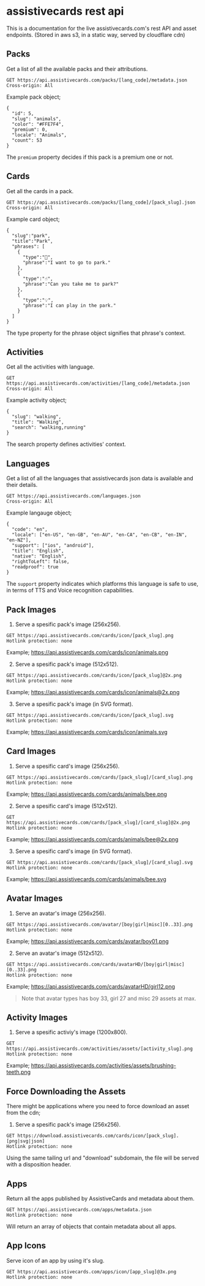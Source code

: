 # assistivecards rest api

This is a documentation for the live assistivecards.com's rest API and asset endpoints. (Stored in aws s3, in a static way, served by cloudflare cdn)

## Packs
Get a list of all the available packs and their attributions.

```
GET https://api.assistivecards.com/packs/[lang_code]/metadata.json
Cross-origin: All
```
Example pack object;
```JS
{
  "id": 5,
  "slug": "animals",
  "color": "#FFE7F4",
  "premium": 0,
  "locale": "Animals",
  "count": 53
}
```
The `premium` property decides if this pack is a premium one or not.

## Cards
Get all the cards in a pack.

```
GET https://api.assistivecards.com/packs/[lang_code]/[pack_slug].json
Cross-origin: All
```

Example card object;
```JS
{
  "slug":"park",
  "title":"Park",
  "phrases": [
    {
      "type":"🙋",
      "phrase":"I want to go to park."
    },
    {
      "type":"☝️",
      "phrase":"Can you take me to park?"
    },
    {
      "type":"💡",
      "phrase":"I can play in the park."
    }
  ]
}
```
The type property for the phrase object signifies that phrase's context.

## Activities
Get all the activities with language.

```
GET https://api.assistivecards.com/activities/[lang_code]/metadata.json
Cross-origin: All
```

Example activity object;
```JS
{
  "slug": "walking",
  "title": "Walking",
  "search": "walking,running"
}
```
The search property defines activities' context.


## Languages
Get a list of all the languages that assistivecards json data is available and their details.

```
GET https://api.assistivecards.com/languages.json
Cross-origin: All
```

Example langauge object;
```JS
{
  "code": "en",
  "locale": ["en-US", "en-GB", "en-AU", "en-CA", "en-CB", "en-IN", "en-NZ"],
  "support": ["ios", "android"],
  "title": "English",
  "native": "English",
  "rightToLeft": false,
  "readproof": true
}
```
The `support` property indicates which platforms this language is safe to use, in terms of TTS and Voice recognition capabilities.

## Pack Images

1) Serve a spesific pack's image (256x256).

```
GET https://api.assistivecards.com/cards/icon/[pack_slug].png
Hotlink protection: none
```

Example;
https://api.assistivecards.com/cards/icon/animals.png

2) Serve a spesific pack's image (512x512).

```
GET https://api.assistivecards.com/cards/icon/[pack_slug]@2x.png
Hotlink protection: none
```

Example;
https://api.assistivecards.com/cards/icon/animals@2x.png

3) Serve a spesific pack's image (in SVG format).

```
GET https://api.assistivecards.com/cards/icon/[pack_slug].svg
Hotlink protection: none
```

Example;
https://api.assistivecards.com/cards/icon/animals.svg

## Card Images

1) Serve a spesific card's image (256x256).

```
GET https://api.assistivecards.com/cards/[pack_slug]/[card_slug].png
Hotlink protection: none
```

Example;
https://api.assistivecards.com/cards/animals/bee.png

2) Serve a spesific card's image (512x512).

```
GET https://api.assistivecards.com/cards/[pack_slug]/[card_slug]@2x.png
Hotlink protection: none
```

Example;
https://api.assistivecards.com/cards/animals/bee@2x.png

3) Serve a spesific card's image (in SVG format).

```
GET https://api.assistivecards.com/cards/[pack_slug]/[card_slug].svg
Hotlink protection: none
```

Example;
https://api.assistivecards.com/cards/animals/bee.svg

## Avatar Images

1) Serve an avatar's image (256x256).

```
GET https://api.assistivecards.com/avatar/[boy|girl|misc][0..33].png
Hotlink protection: none
```

Example;
https://api.assistivecards.com/cards/avatar/boy01.png

2) Serve an avatar's image (512x512).

```
GET https://api.assistivecards.com/cards/avatarHD/[boy|girl|misc][0..33].png
Hotlink protection: none
```

Example;
https://api.assistivecards.com/cards/avatarHD/girl12.png

> Note that avatar types has boy 33, girl 27 and misc 29 assets at max.

## Activity Images

1) Serve a spesific activiy's image (1200x800).

```
GET https://api.assistivecards.com/activities/assets/[activity_slug].png
Hotlink protection: none
```

Example;
https://api.assistivecards.com/activities/assets/brushing-teeth.png

## Force Downloading the Assets

There might be applications where you need to force download an asset from the cdn;

1) Serve a spesific pack's image (256x256).

```
GET https://download.assistivecards.com/cards/icon/[pack_slug].[png|svg|json]
Hotlink protection: none
```

Using the same tailing url and "download" subdomain, the file will be served with a disposition header.

## Apps

Return all the apps published by AssistiveCards and metadata about them.

```
GET https://api.assistivecards.com/apps/metadata.json
Hotlink protection: none
```

Will return an array of objects that contain metadata about all apps.

## App Icons

Serve icon of an app by using it's slug.

```
GET https://api.assistivecards.com/apps/icon/[app_slug]@3x.png
Hotlink protection: none
```

